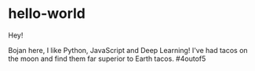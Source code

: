# hello-world

Hey!

Bojan here, I like Python, JavaScript and Deep Learning!
I've had tacos on the moon and find them far superior to Earth tacos. #4outof5

